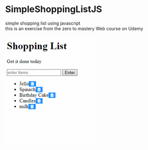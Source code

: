 # SimpleShoppingListJS

simple shopping list using javascript <br />
this is an exercise from the zero to mastery Web course on Udemy 
<br /><br />
![](shoppingList.gif)
